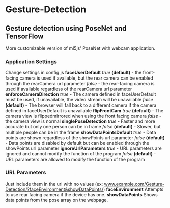 # Gesture-Detection
## Gesture detection using PoseNet and TensorFlow
More customizable version of ml5js' PoseNet with webcam application.
### Application Settings
Change settings in config.js
__**faceUserDefault**__
*true* **(default)** - the front-facing camera is used if available, but the rear camera can be enabled through the rearCamera url parameter
*false* - the rear-facing camera is used if available regardless of the rearCamera url parameter
__**enforceCameraDirection**__
*true* - The camera defined in faceUserDefault must be used, if unavailable, the video stream will be unavailable
*false* **(default)** - The browser will fall back to a different camera if the camera defined in faceUserDefault is unavailable
__**flipFrontCam**__
*true* **(default)** - The camera view is flippedmirrored when using the front facing camera
*false* - the camera view is normal
__**singlePoseDetection**__
*true* - Faster and more accurate but only one person can be in frame
*false* **(default)** - Slower, but multiple people can be in the frame
__**showDataPointsDefault**__
*true* - Data points are shown regardless of the showPoints url parameter
*false* **(default)** - Data points are disabled by default but can be enabled through the showPoints url parameter
__**ignoreUrlParameters**__
*true* - URL parameters are ignored and cannot modify the function of the program
*false* **(default)** - URL parameters are allowed to modify the function of the program
### URL Parameters
Just include them in the url with no values (ex: www.example.com/Gesture-Detection/?faceEnvironment&showDataPoints/)
__**faceEnvironment**__
Attempts to use rear facing camera if the device has one.
__**showDataPoints**__
Shows data points from the pose array on the webpage.
